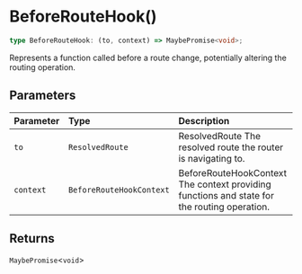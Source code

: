# BeforeRouteHook()

```ts
type BeforeRouteHook: (to, context) => MaybePromise<void>;
```

Represents a function called before a route change, potentially altering the routing operation.

## Parameters

| Parameter | Type | Description |
| :------ | :------ | :------ |
| `to` | `ResolvedRoute` | ResolvedRoute The resolved route the router is navigating to. |
| `context` | `BeforeRouteHookContext` | BeforeRouteHookContext The context providing functions and state for the routing operation. |

## Returns

`MaybePromise`\<`void`\>
